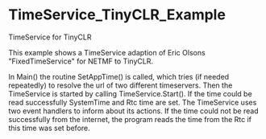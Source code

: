 # TimeService_TinyCLR_Example
TimeService for TinyCLR

This example shows a TimeService adaption of Eric Olsons "FixedTimeService" for NETMF to TinyCLR.

In Main() the routine SetAppTime() is called, which tries (if needed repeatedly) to resolve the url of two different timeservers.
Then the TimeService is started by calling  TimeService.Start(). If the time could be read successfully SystemTime and Rtc time are set.
The TimeService uses two event handlers to inform about its actions.
If the time could not be read successfully from the internet, the program reads the time from the Rtc if this time was set before.
